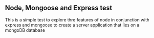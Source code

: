 ## Node, Mongoose and Express test

This is a simple test to explore thre features of node in conjunction with express and mongoose to create a server application that lies on a mongoDB database